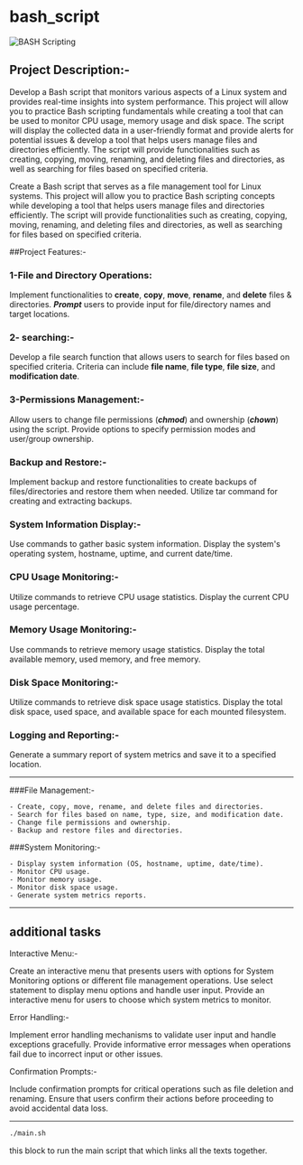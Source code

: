 # bash_script

![BASH Scripting ](https://github.com/user-attachments/assets/ff37143b-912c-44d5-8777-93c1a44b08af)

## Project Description:-
Develop a Bash script that monitors various aspects of a Linux system and provides real-time insights into system performance. This project will allow you to practice Bash scripting fundamentals while creating a tool that can be used to monitor CPU usage, memory usage and disk space. The script will display the collected data in a user-friendly format and provide alerts for potential issues & develop a tool that helps users manage files and directories efficiently. The script will provide functionalities such as creating, copying, moving, renaming, and deleting files and directories, as well as searching for files based on specified criteria.


Create a Bash script that serves as a file management tool for Linux systems. This project will allow you to practice Bash scripting concepts while developing a tool that helps users manage files and directories efficiently. The script will provide functionalities such as creating, copying, moving, renaming, and deleting files and directories, as well as searching for files based on specified criteria.


##Project Features:-

### 1-File and Directory Operations:

Implement functionalities to **create**, **copy**, **move**, **rename**, and **delete** files & directories.
***Prompt*** users to provide input for file/directory names and target locations.

### 2- searching:-

Develop a file search function that allows users to search for files based on specified criteria.
Criteria can include **file name**, **file type**, **file size**, and **modification date**.

### 3-Permissions Management:-

Allow users to change file permissions (***chmod***) and ownership (***chown***) using the script.
Provide options to specify permission modes and user/group ownership.


### Backup and Restore:-

Implement backup and restore functionalities to create backups of files/directories and restore them when needed.
Utilize tar command for creating and extracting backups.


### System Information Display:-

Use commands to gather basic system information.
Display the system's operating system, hostname, uptime, and current date/time.

### CPU Usage Monitoring:-

Utilize commands to retrieve CPU usage statistics.
Display the current CPU usage percentage.

### Memory Usage Monitoring:-

Use commands to retrieve memory usage statistics.
Display the total available memory, used memory, and free memory.

### Disk Space Monitoring:-

Utilize commands to retrieve disk space usage statistics.
Display the total disk space, used space, and available space for each mounted filesystem.


### Logging and Reporting:-

Generate a summary report of system metrics and save it to a specified location.


-------------------------------------------


###File Management:-

    - Create, copy, move, rename, and delete files and directories.
    - Search for files based on name, type, size, and modification date.
    - Change file permissions and ownership.
    - Backup and restore files and directories.

###System Monitoring:-

    - Display system information (OS, hostname, uptime, date/time).
    - Monitor CPU usage.
    - Monitor memory usage.
    - Monitor disk space usage.
    - Generate system metrics reports.


---------------------------------------------

## additional tasks

Interactive Menu:-

Create an interactive menu that presents users with options for System Monitoring options or different file management operations.
Use select statement to display menu options and handle user input.
Provide an interactive menu for users to choose which system metrics to monitor.

Error Handling:-

Implement error handling mechanisms to validate user input and handle exceptions gracefully.
Provide informative error messages when operations fail due to incorrect input or other issues.

Confirmation Prompts:-

Include confirmation prompts for critical operations such as file deletion and renaming.
Ensure that users confirm their actions before proceeding to avoid accidental data loss.

-------------------------------------------------


```bash
./main.sh
```
this block to run the main script that which links all the texts together.


